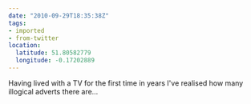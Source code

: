 ```yaml
---
date: "2010-09-29T18:35:38Z"
tags:
- imported
- from-twitter
location:
  latitude: 51.80582779
  longitude: -0.17202889
---
```

Having lived with a TV for the first time in years I've realised how many illogical adverts there are…
